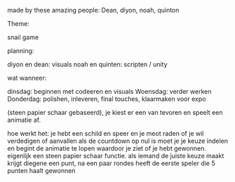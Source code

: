 made by these amazing people:
Dean, diyon, noah, quinton 

Theme: 

snail game

planning:

diyon en dean: visuals
noah en quinten: scripten / unity 

wat wanneer:

dinsdag: beginnen met codeeren en visuals
Woensdag: verder werken
Donderdag: polishen, inleveren, final touches, klaarmaken voor expo

(steen papier schaar gebaseerd), je kiest er een van tevoren en speelt een animatie af.

hoe werkt het: je hebt een schild en speer en je meot raden of je wil verdedigen of aanvallen als de countdown op nul is moet je je keuze indelen en begint de animatie te lopen waardoor je ziet of je hebt gewonnen. eigenlijk een steen papier schaar functie.
als iemand de juiste keuze maakt krijgt diegene een punt, na een paar rondes heeft de eerste speler die 5 punten haalt gewonnen